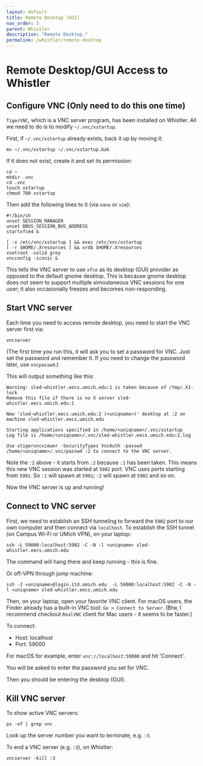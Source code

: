 ```yaml
---
layout: default
title: Remote Desktop (GUI)
nav_order: 3
parent: Whistler
description: "Remote Desktop."
permalink: /whistler/remote-desktop
---
```

# Remote Desktop/GUI Access to Whistler

## Configure VNC (Only need to do this one time)
`TigerVNC`, which is a VNC server program, has been installed on Whistler. All we need to do is to modify `~/.vnc/xstartup`.

First, if `~/.vnc/xstartup` already exists, back it up by moving it:
```
mv ~/.vnc/xstartup ~/.vnc/xstartup.bak
```

If it does not exist, create it and set its permission:

```
cd ~
mkdir .vnc
cd .vnc
touch xstartup
chmod 700 xstartup
```
Then add the following lines to it (via `nano` or `vim`):
```
#!/bin/sh
unset SESSION_MANAGER
unset DBUS_SESSION_BUS_ADDRESS
startxfce4 &

[ -x /etc/vnc/xstartup ] && exec /etc/vnc/xstartup
[ -r $HOME/.Xresources ] && xrdb $HOME/.Xresources
xsetroot -solid grey
vncconfig -iconic &
```

This tells the VNC server to use `xfce` as its desktop (GUI) provider as opposed to the default gnome desktop. This is because gnome desktop does not seem to support multiple simoutaneous VNC sessions for one user; it also occasionally freezes and becomes non-responding.

## Start VNC server

Each time you need to access remote desktop, you need to start the VNC server first via:

```
vncserver
```

(The first time you run this, it will ask you to set a password for VNC. Just set the password and remember it. If you need to change the password later, use `vncpasswd`.)

This will output something like this:
```
Warning: sled-whistler.eecs.umich.edu:1 is taken because of /tmp/.X1-lock
Remove this file if there is no X server sled-whistler.eecs.umich.edu:1

New 'sled-whistler.eecs.umich.edu:2 (<uniqname>)' desktop at :2 on machine sled-whistler.eecs.umich.edu

Starting applications specified in /home/<uniqname>/.vnc/xstartup
Log file is /home/<uniqname>/.vnc/sled-whistler.eecs.umich.edu:2.log

Use xtigervncviewer -SecurityTypes VncAuth -passwd /home/<uniqname>/.vnc/passwd :2 to connect to the VNC server.
```

Note the `:2` above - it starts from `:2` because `:1` has been taken. This means this new VNC session was started at `5902` port. VNC uses ports starting from `5901`. So `:1` will spawn at `5901`; `:2` will spawn at `5902` and so on.

Now the VNC server is up and running!

## Connect to VNC server
First, we need to establish an SSH tunneling to forward the `5902` port to our own computer and then connect via `localhost`. To establish the SSH tunnel (on Campus Wi-Fi or UMich VPN), on your laptop:
```
ssh -L 59000:localhost:5902 -C -N -l <uniqname> sled-whistler.eecs.umich.edu
```
The command will hang there and keep running - this is fine.

Or off-VPN through jump machine:
```
ssh -J <uniqname>@login.itd.umich.edu  -L 59000:localhost:5902 -C -N -l <uniqname> sled-whistler.eecs.umich.edu
```

Then, on your laptop, open your favorite VNC client. For macOS users, the Finder already has a built-in VNC tool: `Go > Connect to Server`. (Btw, I recommend checkout `RealVNC` client for Mac users - it seems to be faster.)

To connect:
- Host: localhost
- Port: 59000

For macOS for example, enter `vnc://localhost:59000` and hit 'Connect'.

You will be asked to enter the password you set for VNC.

Then you should be entering the desktop (GUI).


## Kill VNC server

To show active VNC servers:
```
ps -ef | grep vnc
```
Look up the server number you want to terminate, e.g. `:3`.

To end a VNC server (e.g. `:3`), on Whistler:
```
vncserver -kill :3
```
